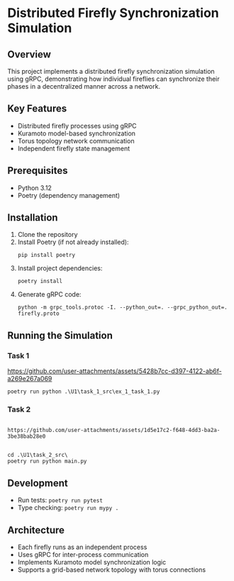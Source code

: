 # Distributed Firefly Synchronization Simulation

## Overview
This project implements a distributed firefly synchronization simulation using gRPC, demonstrating how individual fireflies can synchronize their phases in a decentralized manner across a network.

## Key Features
- Distributed firefly processes using gRPC
- Kuramoto model-based synchronization
- Torus topology network communication
- Independent firefly state management

## Prerequisites
- Python 3.12
- Poetry (dependency management)

## Installation
1. Clone the repository
2. Install Poetry (if not already installed):
   ```
   pip install poetry
   ```
3. Install project dependencies:
   ```
   poetry install
   ```
4. Generate gRPC code:
   ```
   python -m grpc_tools.protoc -I. --python_out=. --grpc_python_out=. firefly.proto
   ```

## Running the Simulation
### Task 1

https://github.com/user-attachments/assets/5428b7cc-d397-4122-ab6f-a269e267a069


```
poetry run python .\U1\task_1_src\ex_1_task_1.py
```
### Task 2
```

https://github.com/user-attachments/assets/1d5e17c2-f648-4dd3-ba2a-3be38bab28e0


cd .\U1\task_2_src\
poetry run python main.py
```

## Development
- Run tests: `poetry run pytest`
- Type checking: `poetry run mypy .`

## Architecture
- Each firefly runs as an independent process
- Uses gRPC for inter-process communication
- Implements Kuramoto model synchronization logic
- Supports a grid-based network topology with torus connections
